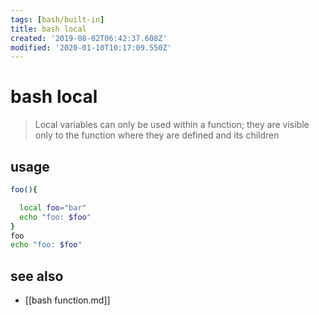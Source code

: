 ```yaml
---
tags: [bash/built-in]
title: bash local
created: '2019-08-02T06:42:37.608Z'
modified: '2020-01-10T10:17:09.550Z'
---
```


# bash local

> Local variables can only be used within a function; they are visible only to the function where they are defined and its children

## usage
```sh
foo(){

  local foo="bar"
  echo "foo: $foo"
}
foo
echo "foo: $foo"
```

## see also
- [[bash function.md]]
